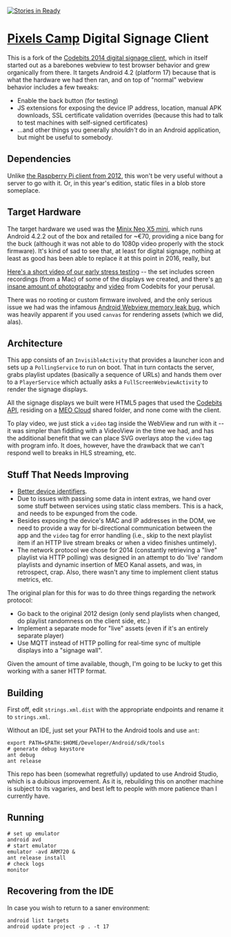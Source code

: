 [![Stories in Ready](https://badge.waffle.io/rcarmo/android-signage-client.png?label=ready&title=Ready)](https://waffle.io/rcarmo/android-signage-client)
# [Pixels Camp][pc] Digital Signage Client

This is a fork of the [Codebits 2014 digital signage client][cb], which in itself started out as a barebones webview to test browser behavior and grew organically from there. It targets Android 4.2 (platform 17) because that is what the hardware we had then ran, and on top of "normal" webview behavior includes a few tweaks:

* Enable the back button (for testing)
* JS extensions for exposing the device IP address, location, manual APK downloads, SSL certificate validation overrides (because this had to talk to test machines with self-signed certificates)
* ...and other things you generally _shouldn't_ do in an Android application, but might be useful to somebody.

## Dependencies

Unlike [the Raspberry Pi client from 2012][dsc], this won't be very useful without a server to go with it. Or, in this year's edition, static files in a blob store someplace.

## Target Hardware

The target hardware we used was the [Minix Neo X5 mini][minix], which runs Android 4.2.2 out of the box and retailed for ~€70, providing a nice bang for the buck (although it was not able to do 1080p video properly with the stock firmware). It's kind of sad to see that, at least for digital signage, nothing at least as good has been able to replace it at this point in 2016, really, but 

[Here's a short video of our early stress testing][flickr] -- the set includes screen recordings (from a Mac) of some of the displays we created, and there's [an insane amount of photography][fotos] and [video][videos] from Codebits for your perusal.

There was no rooting or custom firmware involved, and the only serious issue we had was the infamous [Android Webview memory leak bug][gc], which was heavily apparent if you used `canvas` for rendering assets (which we did, alas).

## Architecture

This app consists of an `InvisibleActivity` that provides a launcher icon and sets up a `PollingService` to run on boot. That in turn contacts the server, grabs playlist updates (basically a sequence of URLs) and hands them over to a `PlayerService` which actually asks a `FullScreenWebviewActivity` to render the signage displays.

All the signage displays we built were HTML5 pages that used the [Codebits API][api], residing on a [MEO Cloud][mc] shared folder, and none come with the client.

To play video, we just stick a `video` tag inside the WebView and run with it -- it was simpler than fiddling with a VideoView in the time we had, and has the additional benefit that we can place SVG overlays atop the `video` tag with program info. It does, however, have the drawback that we can't respond well to breaks in HLS streaming, etc.

## Stuff That Needs Improving

* [Better device identifiers](http://android-developers.blogspot.pt/2011/03/identifying-app-installations.html).
* Due to issues with passing some data in intent extras, we hand over some stuff between services using static class members. This is a hack, and needs to be expunged from the code.
* Besides exposing the device's MAC and IP addresses in the DOM, we need to provide a way for bi-directional communication between the app and the `video` tag for error handling (i.e., skip to the next playlist item if an HTTP live stream breaks or when a video finishes untimely).
* The network protocol we chose for 2014 (constantly retrieving a "live" playlist via HTTP polling) was designed in an attempt to do 'live' random playlists and dynamic insertion of MEO Kanal assets, and was, in retrospect, crap. Also, there wasn't any time to implement client status metrics, etc.

The original plan for this for was to do three things regarding the network protocol:

* Go back to the original 2012 design (only send playlists when changed, do playlist randomness on the client side, etc.)
* Implement a separate mode for "live" assets (even if it's an entirely separate player)
* Use MQTT instead of HTTP polling for real-time sync of multiple displays into a "signage wall".

Given the amount of time available, though, I'm going to be lucky to get this working with a saner HTTP format.

## Building

First off, edit `strings.xml.dist` with the appropriate endpoints and rename it to `strings.xml`.

Without an IDE, just set your PATH to the Android tools and use `ant`:

    export PATH=$PATH:$HOME/Developer/Android/sdk/tools
    # generate debug keystore
    ant debug
    ant release

This repo has been (somewhat regretfully) updated to use Android Studio, which is a dubious improvement. As it is, rebuilding this on another machine is subject to its vagaries, and best left to people with more patience than I currently have.

## Running

    # set up emulator
    android avd
    # start emulator
    emulator -avd ARM720 &
    ant release install
    # check logs
    monitor

## Recovering from the IDE

In case you wish to return to a saner environment:

    android list targets
    android update project -p . -t 17
    
    
[dsc]: https://github.com/sapo/digital-signage-client
[dss]: https://github.com/sapo/digital-signage-server
[api]: https://codebits.eu/s/api
[mc]: https://meocloud.pt/
[cbb]: https://codebits.eu/s/blog/bee64deeb27071c592b0adcac7243e0a
[gc]: https://code.google.com/p/android/issues/detail?id=9375
[minix]: http://www.minix.com.hk/Products/MINIX-NEO-X5mini.html
[flickr]: https://www.flickr.com/photos/ruicarmo/13842749675/in/set-72157643937892615
[fotos]: http://fotos.sapo.pt/pesquisa/?termos=codebits&listar=muitas&ordenar=maisrecentes
[videos]: http://videos.sapo.pt/search.html?word=codebits&order=news&page=1
[pc]: http://pixels.camp
[cb]: https://github.com/sapo/android-signage-client